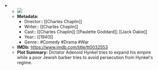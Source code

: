 - 
    - ![](https://m.media-amazon.com/images/M/MV5BMmExYWJjNTktNGUyZS00ODhmLTkxYzAtNWIzOGEyMGNiMmUwXkEyXkFqcGdeQXVyNjU0OTQ0OTY@._V1_SX300.jpg)  
    - **Metadata:**
        - Director:: [[Charles Chaplin]]
        - Writer:: [[Charles Chaplin]]
        - Cast:: [[Charles Chaplin]] [[Paulette Goddard]] [[Jack Oakie]]
        - Year:: [[1940]]
        - Genre:: #Comedy #Drama #War
    - **IMDb:** https://www.imdb.com/title/tt0032553
    - **Plot Summary:** Dictator Adenoid Hynkel tries to expand his empire while a poor Jewish barber tries to avoid persecution from Hynkel's regime.
